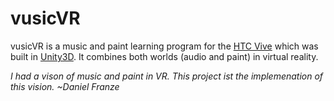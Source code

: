 # vusicVR
vusicVR is a music and paint learning program for the [HTC Vive](https://www.vive.com/de/) which was built in [Unity3D](https://unity3d.com/de). It combines both worlds (audio and paint) in virtual reality.


*I had a vison of music and paint in VR. This project ist the implemenation of this vision. ~Daniel Franze*
